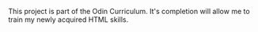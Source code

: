 This project is part of the Odin Curriculum. It's completion will allow me to train my newly acquired HTML skills.